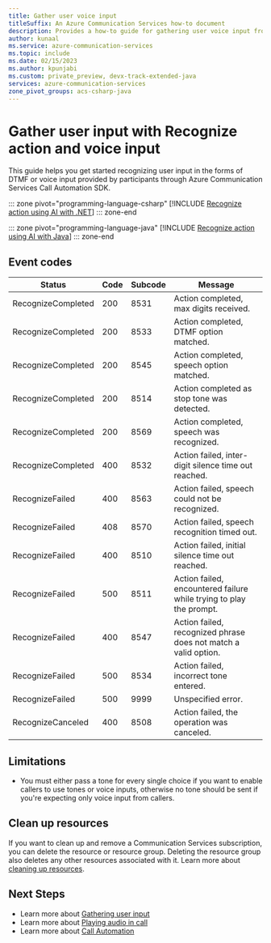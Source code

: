 ```yaml
---
title: Gather user voice input
titleSuffix: An Azure Communication Services how-to document
description: Provides a how-to guide for gathering user voice input from participants on a call.
author: kunaal
ms.service: azure-communication-services
ms.topic: include
ms.date: 02/15/2023
ms.author: kpunjabi
ms.custom: private_preview, devx-track-extended-java
services: azure-communication-services
zone_pivot_groups: acs-csharp-java
---
```


# Gather user input with Recognize action and voice input

This guide helps you get started recognizing user input in the forms of DTMF or voice input provided by participants through Azure Communication Services Call Automation SDK.

::: zone pivot="programming-language-csharp"
[!INCLUDE [Recognize action using AI with .NET](./includes/recognize-ai-action-how-to-csharp.md)]
::: zone-end

::: zone pivot="programming-language-java"
[!INCLUDE [Recognize action using AI with Java](./includes/recognize-ai-action-how-to-java.md)]
::: zone-end

## Event codes
|Status|Code|Subcode|Message|
|----|--|-----|-----|
|RecognizeCompleted|200|8531|Action completed, max digits received.|
|RecognizeCompleted|200|8533|Action completed, DTMF option matched.|
|RecognizeCompleted|200|8545|Action completed, speech option matched.|
|RecognizeCompleted|200|8514|Action completed as stop tone was detected.|
|RecognizeCompleted|200|8569|Action completed, speech was recognized.|
|RecognizeCompleted|400|8532|Action failed, inter-digit silence time out reached.|
|RecognizeFailed|400|8563|Action failed, speech could not be recognized.|
|RecognizeFailed|408|8570|Action failed, speech recognition timed out.|
|RecognizeFailed|400|8510|Action failed, initial silence time out reached.|
|RecognizeFailed|500|8511|Action failed, encountered failure while trying to play the prompt.|
|RecognizeFailed|400|8547|Action failed, recognized phrase does not match a valid option.|
|RecognizeFailed|500|8534|Action failed, incorrect tone entered.|
|RecognizeFailed|500|9999|Unspecified error.|
|RecognizeCanceled|400|8508|Action failed, the operation was canceled.|

## Limitations

- You must either pass a tone for every single choice if you want to enable callers to use tones or voice inputs, otherwise no tone should be sent if you're expecting only voice input from callers. 

## Clean up resources

If you want to clean up and remove a Communication Services subscription, you can delete the resource or resource group. Deleting the resource group also deletes any other resources associated with it. Learn more about [cleaning up resources](../../quickstarts/create-communication-resource.md#clean-up-resources).

## Next Steps
- Learn more about [Gathering user input](../../concepts/call-automation/recognize-ai-action.md)
- Learn more about [Playing audio in call](../../concepts/call-automation/play-ai-action.md)
- Learn more about [Call Automation](../../concepts/call-automation/call-automation.md)
